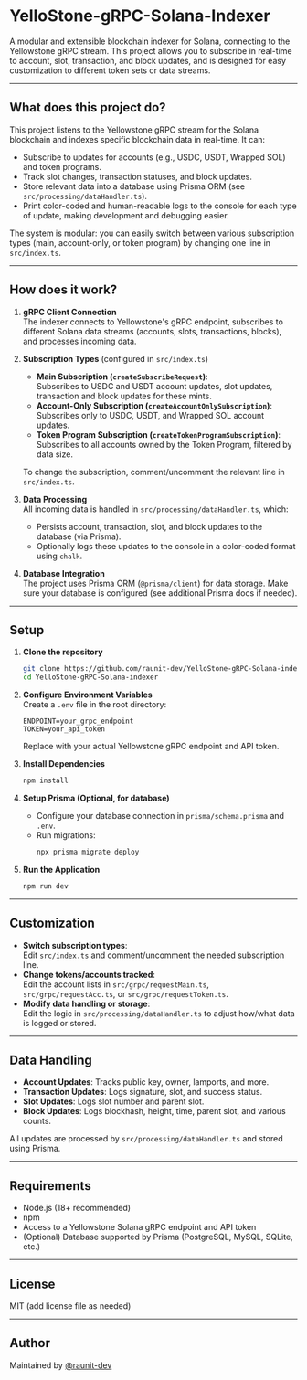 # YelloStone-gRPC-Solana-Indexer

A modular and extensible blockchain indexer for Solana, connecting to the Yellowstone gRPC stream. This project allows you to subscribe in real-time to account, slot, transaction, and block updates, and is designed for easy customization to different token sets or data streams.

---

## What does this project do?

This project listens to the Yellowstone gRPC stream for the Solana blockchain and indexes specific blockchain data in real-time. It can:

- Subscribe to updates for accounts (e.g., USDC, USDT, Wrapped SOL) and token programs.
- Track slot changes, transaction statuses, and block updates.
- Store relevant data into a database using Prisma ORM (see `src/processing/dataHandler.ts`).
- Print color-coded and human-readable logs to the console for each type of update, making development and debugging easier.

The system is modular: you can easily switch between various subscription types (main, account-only, or token program) by changing one line in `src/index.ts`.

---

## How does it work?

1. **gRPC Client Connection**  
   The indexer connects to Yellowstone's gRPC endpoint, subscribes to different Solana data streams (accounts, slots, transactions, blocks), and processes incoming data.

2. **Subscription Types** (configured in `src/index.ts`)
    - **Main Subscription (`createSubscribeRequest`)**:  
      Subscribes to USDC and USDT account updates, slot updates, transaction and block updates for these mints.
    - **Account-Only Subscription (`createAccountOnlySubscription`)**:  
      Subscribes only to USDC, USDT, and Wrapped SOL account updates.
    - **Token Program Subscription (`createTokenProgramSubscription`)**:  
      Subscribes to all accounts owned by the Token Program, filtered by data size.

   To change the subscription, comment/uncomment the relevant line in `src/index.ts`.

3. **Data Processing**  
   All incoming data is handled in `src/processing/dataHandler.ts`, which:
    - Persists account, transaction, slot, and block updates to the database (via Prisma).
    - Optionally logs these updates to the console in a color-coded format using `chalk`.

4. **Database Integration**  
   The project uses Prisma ORM (`@prisma/client`) for data storage. Make sure your database is configured (see additional Prisma docs if needed).

---

## Setup

1. **Clone the repository**
    ```bash
    git clone https://github.com/raunit-dev/YelloStone-gRPC-Solana-indexer.git
    cd YelloStone-gRPC-Solana-indexer
    ```

2. **Configure Environment Variables**  
   Create a `.env` file in the root directory:
    ```
    ENDPOINT=your_grpc_endpoint
    TOKEN=your_api_token
    ```
   Replace with your actual Yellowstone gRPC endpoint and API token.

3. **Install Dependencies**
    ```bash
    npm install
    ```

4. **Setup Prisma (Optional, for database)**
    - Configure your database connection in `prisma/schema.prisma` and `.env`.
    - Run migrations:
      ```bash
      npx prisma migrate deploy
      ```

5. **Run the Application**
    ```bash
    npm run dev
    ```

---

## Customization

- **Switch subscription types**:  
  Edit `src/index.ts` and comment/uncomment the needed subscription line.
- **Change tokens/accounts tracked**:  
  Edit the account lists in `src/grpc/requestMain.ts`, `src/grpc/requestAcc.ts`, or `src/grpc/requestToken.ts`.
- **Modify data handling or storage**:  
  Edit the logic in `src/processing/dataHandler.ts` to adjust how/what data is logged or stored.

---

## Data Handling

- **Account Updates**: Tracks public key, owner, lamports, and more.
- **Transaction Updates**: Logs signature, slot, and success status.
- **Slot Updates**: Logs slot number and parent slot.
- **Block Updates**: Logs blockhash, height, time, parent slot, and various counts.

All updates are processed by `src/processing/dataHandler.ts` and stored using Prisma.

---

## Requirements

- Node.js (18+ recommended)
- npm
- Access to a Yellowstone Solana gRPC endpoint and API token
- (Optional) Database supported by Prisma (PostgreSQL, MySQL, SQLite, etc.)

---

## License

MIT (add license file as needed)

---

## Author

Maintained by [@raunit-dev](https://github.com/raunit-dev)
